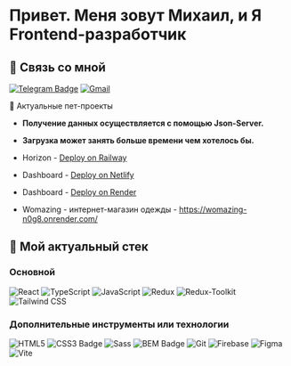 # Привет. Меня зовут Михаил, и Я Frontend-разработчик
## 📩 Связь со мной
[![Telegram Badge](https://img.shields.io/static/v1?style=for-the-badge&message=Telegram&color=26A5E4&logo=Telegram&logoColor=FFFFFF&label=)](https://t.me/Brksx)
[![Gmail](https://img.shields.io/static/v1?style=for-the-badge&message=Gmail&color=EA4335&logo=Gmail&logoColor=FFFFFF&label=)](https://miketsvg@gmail.com)

🔗 Актуальные пет-проекты

- **Получение данных осуществляется с помощью Json-Server.**
- **Загрузка может занять больше времени чем хотелось бы.**


- Horizon - [Deploy on Railway](https://horizon-production-81d1.up.railway.app/)
- Dashboard - [Deploy on Netlify](https://rad-twilight-51a602.netlify.app)
- Dashboard - [Deploy on Render](https://dashboard-project-choh.onrender.com)
- Womazing - интернет-магазин одежды - https://womazing-n0g8.onrender.com/


## 🔨 Мой актуальный стек

### Основной
![React](https://img.shields.io/badge/-React-00BFFF?style=for-the-badge&logo=react&logoColor=000)
![TypeScript](https://img.shields.io/badge/-TypeScript-2f74c0?style=for-the-badge&logo=TypeScript&logoColor=000)
![JavaScript](https://img.shields.io/badge/-JavaScript-FFFF00?style=for-the-badge&logo=javascript&logoColor=000)
![Redux](https://img.shields.io/badge/-Redux-5A009D?style=for-the-badge&logo=redux&logoColor=fff)
![Redux-Toolkit](https://img.shields.io/badge/-Redux_Toolkit-fff?style=for-the-badge&logo=redux&logoColor=5A009D)
![Tailwind CSS](https://img.shields.io/static/v1?style=for-the-badge&message=Tailwind+CSS&color=222222&logo=Tailwind+CSS&logoColor=06B6D4&label=)


### Дополнительные инструменты или технологии
![HTML5](https://img.shields.io/badge/HTML5-E34F26?logo=html5&logoColor=fff&style=for-the-badge)
![CSS3 Badge](https://img.shields.io/badge/CSS3-1572B6?logo=css3&logoColor=fff&style=for-the-badge)
![Sass](https://img.shields.io/badge/Sass-C69?logo=sass&logoColor=fff&style=for-the-badge)
![BEM Badge](https://img.shields.io/badge/BEM-000?logo=bem&logoColor=fff&style=for-the-badge)
![Git](https://img.shields.io/badge/Git-F05032?logo=git&logoColor=fff&style=for-the-badge)
![Firebase](https://img.shields.io/static/v1?style=for-the-badge&message=Firebase&color=222222&logo=Firebase&logoColor=FFCA28&label=)
![Figma](https://img.shields.io/badge/Figma-F24E1E?logo=figma&logoColor=fff&style=for-the-badge)
![Vite](https://img.shields.io/static/v1?style=for-the-badge&message=Vite&color=646CFF&logo=Vite&logoColor=FFFFFF&label=)

